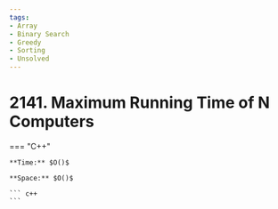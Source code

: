 ```yaml
---
tags:
- Array
- Binary Search
- Greedy
- Sorting
- Unsolved
---
```



# 2141. Maximum Running Time of N Computers

=== "C++"

    **Time:** $O()$

    **Space:** $O()$

    ``` c++
    ```